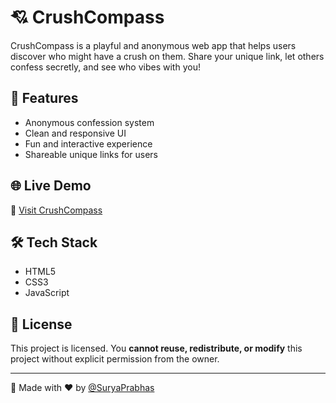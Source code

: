 # 💘 CrushCompass

CrushCompass is a playful and anonymous web app that helps users discover who might have a crush on them. Share your unique link, let others confess secretly, and see who vibes with you!

## 🚀 Features

- Anonymous confession system  
- Clean and responsive UI  
- Fun and interactive experience  
- Shareable unique links for users

## 🌐 Live Demo

🔗 [Visit CrushCompass](https://crushcompass.netlify.app)

## 🛠️ Tech Stack

- HTML5  
- CSS3  
- JavaScript

## 📄 License

This project is licensed. You **cannot reuse, redistribute, or modify** this project without explicit permission from the owner.

---

🔸 Made with ❤️ by [@SuryaPrabhas](https://github.com/SuryaPrabhaz)
